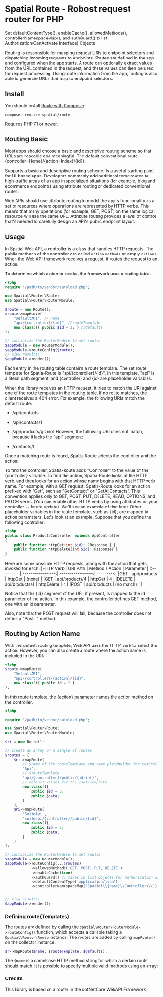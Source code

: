 # Spatial Route - Robost request router for PHP

Set defaultContentType(), enableCache(), allowedMethods(), controllerNamespaceMap(), and authGuard() to list Authorization(CanActivate Interface) Objects

Routing is responsible for mapping request URIs to endpoint selectors and dispatching incoming requests to endpoints. Routes are defined in the app and configured when the app starts. A route can optionally extract values from the URL contained in the request, and these values can then be used for request processing. Using route information from the app, routing is also able to generate URLs that map to endpoint selectors.

## Install

You should install [Route with Composer](https://getcomposer.org):

```sh
composer require spatial/route
```

Requires PHP 7.1 or newer.

## Routing Basic

Most apps should choose a basic and descriptive routing scheme so that URLs are readable and meaningful. The default conventional route {controller=Home}/{action=Index}/{id?}:

Supports a basic and descriptive routing scheme.
Is a useful starting point for UI-based apps.
Developers commonly add additional terse routes to high-traffic areas of an app in specialized situations (for example, blog and ecommerce endpoints) using attribute routing or dedicated conventional routes.

Web APIs should use attribute routing to model the app's functionality as a set of resources where operations are represented by HTTP verbs. This means that many operations (for example, GET, POST) on the same logical resource will use the same URL. Attribute routing provides a level of control that's needed to carefully design an API's public endpoint layout.

## Usage

In Spatial Web API, a controller is a class that handles HTTP requests. The public methods of the controller are called `action` `methods` or simply `actions`. When the Web API framework receives a request, it routes the request to an action.

To determine which action to invoke, the framework uses a routing table.

```php
<?php
require '/path/to/vendor/autoload.php';

use Spatial\Router\Route;
use Spatial\Router\RouterModule;

$route = new Route();
$route->mapRoute(
    "DefaultAPI", // name
    "api/{controller}/{id}", //routeTemplate
    new class(){ public $id = 2; } //defaults
);

// initialize the RouterModule to set routes
$appModule = new RouterModule();
$appModule->routeConfig($route);
// view results;
$appModule->render();
```

Each entry in the routing table contains a route template. The set route template for Spatia-Route is "api/{controller}/{id}". In this template, "api" is a literal path segment, and {controller} and {id} are placeholder variables.

When the library receives an HTTP request, it tries to match the URI against one of the route templates in the routing table. If no route matches, the client receives a 404 error. For example, the following URIs match the default route:

- /api/contacts
- /api/contacts/1
- /api/products/gizmo1
  However, the following URI does not match, because it lacks the "api" segment:

- /contacts/1

Once a matching route is found, Spatia-Route selects the controller and the action:

To find the controller, Spatia-Route adds "Controller" to the value of the {controller} variable.
To find the action, Spatia-Route looks at the HTTP verb, and then looks for an action whose name begins with that HTTP verb name. For example, with a GET request, Spatia-Route looks for an action prefixed with "Get", such as "GetContact" or "GetAllContacts". This convention applies only to GET, POST, PUT, DELETE, HEAD, OPTIONS, and PATCH verbs. (You can enable other HTTP verbs by using attributes on your controller -- future update). We'll see an example of that later.
Other placeholder variables in the route template, such as {id}, are mapped to action parameters.
Let's look at an example. Suppose that you define the following controller:

```php
<?php
public class ProductsController extends ApiController
{
    public function httpGet(int $id): ?Response { }
    public function httpDelete(int $id): Response{ }
}
```

Here are some possible HTTP requests, along with the action that gets invoked for each:
    |HTTP Verb  | URI Path	        | Method / Action   | Parameter |
    |:--------- |:-----------------:|:-----------------:| ---------:|
    |GET	    | api/products	    | httpGet	        | (none)    |
    |GET    	| api/products/4	| httpGet	        | 4         |
    |DELETE	    | api/products/4	| httpDelete	    | 4         |
    |POST	    | api/products	    | (no match)	    |           |

Notice that the {id} segment of the URI, if present, is mapped to the id parameter of the action. In this example, the controller defines GET method, one with an id parameter.

Also, note that the POST request will fail, because the controller does not define a "Post..." method.

## Routing by Action Name

With the default routing template, Web API uses the HTTP verb to select the action. However, you can also create a route where the action name is included in the URI:

```php
<?php
$route->mapRoute(
    "DefaultAPI", 
    "api/{controller}/{action}/{id}",
    new class(){ public id = 2 }
);
```
In this route template, the {action} parameter names the action method on the controller.


```php
<?php

require '/path/to/vendor/autoload.php';

use Spatial\Router\Route;
use Spatial\Router\RouterModule;

$ri = new Route();

// create an array or a single of routes
$routes = [
    $ri->mapRoute(
        // $name of the routeTemplate and name placeholder for controller namespace
        'Api',
        // $routeTemplate
        'api/{controller}/public/{id:int}',
        // default values for the routeTemplate
        new class(){
            public $id = 3;
            public $data;
        }
    ),
    $ri->mapRoute(
        'SuiteApi',
        'suiteapi/{controller}/public/{id}',
        new class(){
            public $id = 3;
            public $data;
        }
    )
];

// initialize the RouterModule to set routes
$appModule = new RouterModule();
$appModule->routeConfig(...$routes)
            ->allowedMethods('GET, POST, PUT, DELETE')
            ->enableCache(true)
            ->authGuard() // takes in list objects for authorization with interface CanActivate
            ->defaultContentType('application/json')
            ->controllerNamespaceMap('Spatial\\{name}\\Controllers\\'); // {name} refers to the route name


// view results;
$appModule->render();
```

### Defining route{Templates}

The routes are defined by calling the `Spatial\Router\RouterModule->routeConfig()` function, which accepts
a callable taking a `Spatial\Router\Route` instance. The routes are added by calling
`mapRoute()` on the collector instance:

```php
$r->mapRoute($name, $routeTemplate, $defaults);
```

The `$name` is a camelcase HTTP method string for which a certain route should match. It
is possible to specify multiple valid methods using an array:


### Credits

This library is based on a router in the dotNetCore WebAPI Framework
